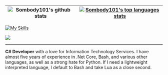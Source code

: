 <table>
    <thead>
        <tr>
            <!-- User Rating -->
            <th>
                <a href="https://github.com/anuraghazra/github-readme-stats">
                    <img align="left" src="https://github-readme-stats.vercel.app/api?username=Sombody101&theme=algolia&show_icons=true" alt="Sombody101's github stats">
                </a>
            </th>
            <!-- Language Usage -->
            <th>
                <a href="https://github.com/anuraghazra/github-readme-stats">
                    <img align="center" src="https://github-readme-stats.vercel.app/api/top-langs/?username=Sombody101&theme=algolia&hide=java,haskell,hack,glsl&layout=compact&langs_count=20" alt="Sombody101's top languages stats">
                </a>
            </th>
        </tr>
    </thead>
    <tbody></tbody>
</table>

[![My Skills](https://skillicons.dev/icons?i=cs,bash,dotnet,vscode,visualstudio,unity,js,html,CSS,lua,md&theme=dark&perline=7)](https://skillicons.dev)

![](https://komarev.com/ghpvc/?username=Sombody101&label=Views)

<hr>

**C# Developer** with a love for Information Technology Services.
I have almost five years of experience in .Net Core, Bash, and various other languages, as well as a strong hate for Python.
If I need a lightweight interpreted language, I default to Bash and take Lua as a close second.
